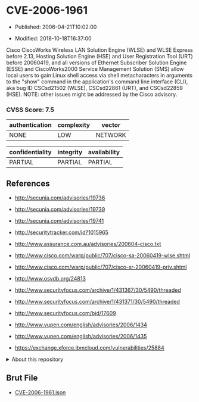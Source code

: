# CVE-2006-1961

- Published: 2006-04-21T10:02:00

- Modified: 2018-10-18T16:37:00

Cisco CiscoWorks Wireless LAN Solution Engine (WLSE) and WLSE Express before 2.13, Hosting Solution Engine (HSE) and User Registration Tool (URT) before 20060419, and all versions of Ethernet Subscriber Solution Engine (ESSE) and CiscoWorks2000 Service Management Solution (SMS) allow local users to gain Linux shell access via shell metacharacters in arguments to the "show" command in the application's command line interface (CLI), aka bug ID CSCsd21502 (WLSE), CSCsd22861 (URT), and CSCsd22859 (HSE).  NOTE: other issues might be addressed by the Cisco advisory.

### CVSS Score: **7.5**

| authentication | complexity | vector |
| --- | --- | --- |
| NONE | LOW | NETWORK |

| confidentiality | integrity | availability |
| --- | --- | --- |
| PARTIAL | PARTIAL | PARTIAL |

## References

* http://secunia.com/advisories/19736

* http://secunia.com/advisories/19739

* http://secunia.com/advisories/19741

* http://securitytracker.com/id?1015965

* http://www.assurance.com.au/advisories/200604-cisco.txt

* http://www.cisco.com/warp/public/707/cisco-sa-20060419-wlse.shtml

* http://www.cisco.com/warp/public/707/cisco-sr-20060419-priv.shtml

* http://www.osvdb.org/24813

* http://www.securityfocus.com/archive/1/431367/30/5490/threaded

* http://www.securityfocus.com/archive/1/431371/30/5490/threaded

* http://www.securityfocus.com/bid/17609

* http://www.vupen.com/english/advisories/2006/1434

* http://www.vupen.com/english/advisories/2006/1435

* https://exchange.xforce.ibmcloud.com/vulnerabilities/25884

<details>
<summary>About this repository</summary> 

  This repository is part of the project [Live Hack CVE](https://github.com/Live-Hack-CVE). Main website can be found [www.live-hack.org](https://www.live-hack.org) 
  
  Made by [Sn0wAlice](https://github.com/Sn0wAlice) for the people that care about security and need to have a feed of the latest CVEs. Hope you enjoy it, don't forget to star the repo and follow me on [Twitter](https://twitter.com/Sn0wAlice) and [Github](https://github.com/Sn0wAlice). And that is my [personnal website](https://www.alice-snow.me/)

  - [Home Page](https://github.com/Live-Hack-CVE)
  - [Framework](https://github.com/Live-Hack-CVE/cve-framework)
  - [CVE database](https://github.com/Live-Hack-CVE/full_database)
  - [Changelog](https://github.com/Live-Hack-CVE/Changelog)
</details>

## Brut File

* [CVE-2006-1961.json](https://raw.githubusercontent.com/Live-Hack-CVE/full_database/main/cves/2006/CVE-2006-1961.json)

